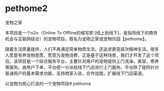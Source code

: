 # pethome2
宠物之家


本项目是一个o2o（Online To Offline的缩写即 [线上到线下]，是指将线下的商务机会与互联网结合）的宠物项目。取名为宠物之家或宠物乐园【pethome】。

随着生活质量提供，人们不再满足简单物质生活，还追求更高层次精神生活。很多人愿意有养宠物意愿，愿意为宠物消费，正是基于这种场景，我们才开发了这个项目。该项目是一个综合服务平台，主要针对用户的宠物提供上门洗澡，美容，寄养等服务。由用户下单，平台统一分派给线下门店进行上门服务。平台除了提供针对普通用户的基本需求功能，支持商家入驻，合作加盟，扩展线下门店渠道。

以宠物为核心打造的一个宠物项目# pethome
